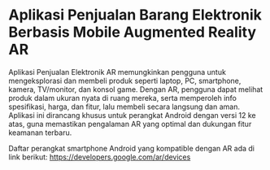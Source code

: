 # Aplikasi Penjualan Barang Elektronik Berbasis Mobile Augmented Reality AR
Aplikasi Penjualan Elektronik AR memungkinkan pengguna untuk mengeksplorasi dan membeli produk seperti laptop, PC, smartphone, kamera, TV/monitor, dan konsol game. Dengan AR, pengguna dapat melihat produk dalam ukuran nyata di ruang mereka, serta memperoleh info spesifikasi, harga, dan fitur, lalu membeli secara langsung dan aman.
Aplikasi ini dirancang khusus untuk perangkat Android dengan versi 12 ke atas, guna memastikan pengalaman AR yang optimal dan dukungan fitur keamanan terbaru.


Daftar perangkat smartphone Android yang kompatible dengan AR ada di link berikut:
https://developers.google.com/ar/devices
